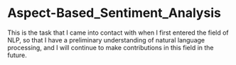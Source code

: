 # Aspect-Based_Sentiment_Analysis
This is the task that I came into contact with when I first entered the field of NLP, so that I have a preliminary understanding of natural language processing, and I will continue to make contributions in this field in the future.
